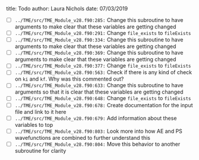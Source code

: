 title: Todo
author: Laura Nichols
date: 07/03/2019

- [ ] `../TME/src/TME_Module_v28.f90:285:` Change this subroutine to have arguments to make clear that these variables are getting changed
- [ ] `../TME/src/TME_Module_v28.f90:291:` Change `file_exists` to `fileExists`
- [ ] `../TME/src/TME_Module_v28.f90:334:` Change this subroutine to have arguments to make clear that these variables are getting changed
- [ ] `../TME/src/TME_Module_v28.f90:369:` Change this subroutine to have arguments to make clear that these variables are getting changed
- [ ] `../TME/src/TME_Module_v28.f90:377:` Change `file_exists` to `fileExists`
- [ ] `../TME/src/TME_Module_v28.f90:563:` Check if there is any kind of check on `ki` and `kf`. Why was this commented out?
- [ ] `../TME/src/TME_Module_v28.f90:633:` Change this subroutine to have arguments so that it is clear that these variables are getting changed
- [ ] `../TME/src/TME_Module_v28.f90:648:` Change `file_exists` to `fileExists`
- [ ] `../TME/src/TME_Module_v28.f90:678:` Create documentation for the input file and link to it here
- [ ] `../TME/src/TME_Module_v28.f90:679:` Add information about these variables to top
- [ ] `../TME/src/TME_Module_v28.f90:803:` Look more into how AE and PS wavefunctions are combined to further understand this
- [ ] `../TME/src/TME_Module_v28.f90:804:` Move this behavior to another subroutine for clarity
